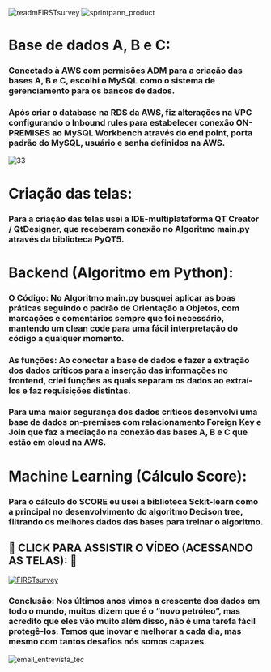 ![readmFIRSTsurvey](https://user-images.githubusercontent.com/76967004/115037682-1d1a7e00-9ea5-11eb-8294-7ac5353e7196.png)
![sprintpann_product](https://user-images.githubusercontent.com/76967004/115057336-4db8e280-9eba-11eb-80d7-188667170782.png)

# Base de dados A, B e C:
### Conectado à AWS com permisões ADM para a criação das bases A, B e C, escolhi o MySQL como o sistema de gerenciamento para os bancos de dados.
### Após criar o database na RDS da AWS, fiz alterações na VPC configurando o Inbound rules para estabelecer conexão ON-PREMISES ao MySQL Workbench através do end point, porta padrão do MySQL, usuário e senha definidos na AWS.

![33](https://user-images.githubusercontent.com/76967004/115065062-0e8f8f00-9ec4-11eb-9a31-f6086a6a633a.png)

# Criação das telas:
### Para a criação das telas usei a IDE-multiplataforma QT Creator / QtDesigner, que receberam conexão no Algoritmo main.py através da biblioteca PyQT5.


# Backend (Algoritmo em Python):
### O Código: No Algoritmo main.py busquei aplicar as boas práticas seguindo o padrão de Orientação a Objetos, com marcações e comentários sempre que foi necessário, mantendo um clean code para uma fácil interpretação do código a qualquer momento.
### As funções: Ao conectar a base de dados e fazer a extração dos dados críticos para a inserção das informações no frontend, criei funções as quais separam os dados ao extraí-los e faz requisições distintas.
### Para uma maior segurança dos dados críticos desenvolvi uma base de dados on-premises com relacionamento Foreign Key e Join que faz a mediação na conexão das bases A, B e C que estão em cloud na AWS.


# Machine Learning (Cálculo Score):
### Para o cálculo do SCORE eu usei a biblioteca Sckit-learn como a principal no desenvolvimento do algoritmo Decison tree, filtrando os melhores dados das bases para treinar o algoritmo.


## :small_red_triangle_down: CLICK PARA ASSISTIR O VÍDEO (ACESSANDO AS TELAS): :small_red_triangle_down:
[![FIRSTsurvey](http://img.youtube.com/vi/AprmWjlHKO8/0.jpg)](http://www.youtube.com/watch?v=AprmWjlHKO8 "FIRSTsurvey")

### Conclusão: Nos últimos anos vimos a crescente dos dados em todo o mundo, muitos dizem que é o “novo petróleo”, mas acredito que eles vão muito além disso, não é uma tarefa fácil protegê-los. Temos que inovar e melhorar a cada dia, mas mesmo com tantos desafios nós somos capazes.

![email_entrevista_tec](https://user-images.githubusercontent.com/76967004/115035846-5eaa2980-9ea3-11eb-856b-27e11b992aeb.png)
